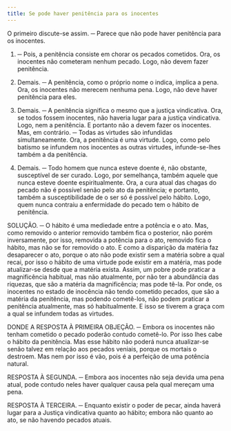 ```yaml
---
title: Se pode haver penitência para os inocentes
---
```


O primeiro discute-se assim. ─ Parece que não pode haver penitência para os inocentes.  

1. ─ Pois, a penitência consiste em chorar os pecados cometidos. Ora, os inocentes não cometeram nenhum pecado. Logo, não devem fazer penitência.  

2. Demais. ─ A penitência, como o próprio nome o indica, implica a pena. Ora, os inocentes não merecem nenhuma pena. Logo, não deve haver penitência para eles.  

3. Demais. ─ A penitência significa o mesmo que a justiça vindicativa. Ora, se todos fossem inocentes, não haveria lugar para a justiça vindicativa. Logo, nem a penitência. E portanto não a devem fazer os inocentes.  Mas, em contrário. ─ Todas as virtudes são infundidas simultaneamente. Ora, a penitência é uma virtude. Logo, como pelo batismo se infundem nos inocentes as outras virtudes, infunde-se-lhes também a da penitência.  

2. Demais. ─ Todo homem que nunca esteve doente é, não obstante, susceptível de ser curado. Logo, por semelhança, também aquele que nunca esteve doente espiritualmente. Ora, a cura atual das chagas do pecado não é possível senão pelo ato da penitência; e portanto, também a susceptibilidade de o ser só é possível pelo hábito. Logo, quem nunca contraiu a enfermidade do pecado tem o hábito de penitência.  

SOLUÇÃO. ─ O hábito é uma mediedade entre a potência e o ato. Mas, como removido o anterior removido também fica o posterior, não porém inversamente, por isso, removida a potência para o ato, removido fica o hábito, mas não se for removido o ato. E como a disparição da matéria faz desaparecer o ato, porque o ato não pode existir sem a matéria sobre a qual recai, por isso o hábito de uma virtude pode existir em a matéria, mas pode atualizar-se desde que a matéria exista. Assim, um pobre pode praticar a magnificência habitual, mas não atualmente, por não ter a abundância das riquezas, que são a matéria da magnificência; mas pode tê-la. Por onde, os inocentes no estado de inocência não tendo cometido pecados, que são a matéria da penitência, mas podendo cometê-los, não podem praticar a penitência atualmente, mas só habitualmente. E isso se tiverem a graça com a qual se infundem todas as virtudes.  

DONDE A RESPOSTA À PRIMEIRA OBJEÇÃO. ─ Embora os inocentes não tenham cometido o pecado poderão contudo cometê-lo. Por isso lhes cabe o hábito da penitência. Mas esse hábito não poderá nunca atualizar-se senão talvez em relação aos pecados veniais, porque os mortais o destroem. Mas nem por isso é vão, pois é a perfeição de uma potência natural.  

RESPOSTA À SEGUNDA. ─ Embora aos inocentes não seja devida uma pena atual, pode contudo neles haver qualquer causa pela qual mereçam uma pena.  

RESPOSTA À TERCEIRA. ─ Enquanto existir o poder de pecar, ainda haverá lugar para a Justiça vindicativa quanto ao hábito; embora não quanto ao ato, se não havendo pecados atuais.